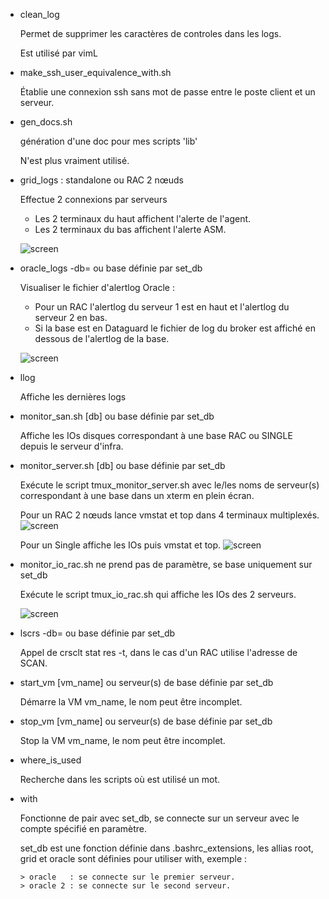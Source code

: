 - clean_log

	Permet de supprimer les caractères de controles dans les logs.

	Est utilisé par vimL

- make_ssh_user_equivalence_with.sh

	Établie une connexion ssh sans mot de passe entre le poste client et un serveur.

- gen_docs.sh

	génération d'une doc pour mes scripts 'lib'

	N'est plus vraiment utilisé.

- grid_logs : standalone ou RAC 2 nœuds

	Effectue 2 connexions par serveurs
	*	Les 2 terminaux du haut affichent l'alerte de l'agent.
	*	Les 2 terminaux du bas affichent l'alerte ASM.

	![screen](https://github.com/PhilippeLeroux/plescripts/wiki/screens_scripts_shell/grid_logs.png)

- oracle_logs -db=<str>	ou base définie par set_db

	Visualiser le fichier d'alertlog Oracle :
	* Pour un RAC l'alertlog du serveur 1 est en haut et l'alertlog du serveur 2 en bas.
	* Si la base est en Dataguard le fichier de log du broker est affiché en dessous de l'alertlog de la base.

	![screen](https://github.com/PhilippeLeroux/plescripts/wiki/screens_scripts_shell/oracle_logs.png)

- llog

	Affiche les dernières logs

- monitor_san.sh [db] ou base définie par set_db

	Affiche les IOs disques correspondant à une base RAC ou SINGLE depuis le serveur d'infra.

- monitor_server.sh [db]  ou base définie par set_db

	Exécute le script tmux_monitor_server.sh avec le/les noms de serveur(s)	correspondant à une base dans un xterm en plein écran.
	
	Pour un RAC 2 nœuds lance vmstat et top dans 4 terminaux multiplexés.
	![screen](https://github.com/PhilippeLeroux/plescripts/wiki/screens_scripts_shell/tmux_monitor_server_rac.png)
	
	Pour un Single affiche les IOs puis vmstat et top.
	![screen](https://github.com/PhilippeLeroux/plescripts/wiki/screens_scripts_shell/tmux_monitor_server_single.png)

- monitor_io_rac.sh ne prend pas de paramètre, se base uniquement sur set_db
	
	Exécute le script tmux_io_rac.sh qui affiche les IOs des 2 serveurs.
	
	![screen](https://github.com/PhilippeLeroux/plescripts/wiki/screens_scripts_shell/monitor_io_rac.png)
	
- lscrs -db=<str> ou base définie par set_db

	Appel de crsclt stat res -t, dans le cas d'un RAC utilise l'adresse de SCAN.

- start_vm [vm_name] ou serveur(s) de base définie par set_db

	Démarre la VM vm_name, le nom peut être incomplet.

- stop_vm [vm_name]  ou serveur(s) de base définie par set_db

	Stop la VM vm_name, le nom peut être incomplet.

- where_is_used

	Recherche dans les scripts où est utilisé un mot.

- with

	Fonctionne de pair avec set_db, se connecte sur un serveur avec le compte
	spécifié en paramètre.

	set_db est une fonction définie dans .bashrc_extensions, les allias root, grid
	et oracle sont définies pour utiliser with, exemple :
	```
	> oracle   : se connecte sur le premier serveur.
	> oracle 2 : se connecte sur le second serveur.
	```
